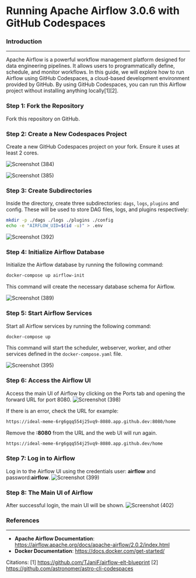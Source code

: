 **Running Apache Airflow 3.0.6 with GitHub Codespaces**
================================================

### Introduction
----------------

Apache Airflow is a powerful workflow management platform designed for data engineering pipelines. It allows users to programmatically define, schedule, and monitor workflows. In this guide, we will explore how to run Airflow using GitHub Codespaces, a cloud-based development environment provided by GitHub. By using GitHub Codespaces, you can run this Airflow project without installing anything locally[1][2].

### Step 1: Fork the Repository
Fork this repository on GitHub.

### Step 2: Create a New Codespaces Project
Create a new GitHub Codespaces project on your fork. Ensure it uses at least 2 cores.

![Screenshot (384)](https://github.com/ikhsannur1996/airflow-codespace/assets/32507742/097e99ad-b186-4fa4-8c6a-b12655deafba)

![Screenshot (385)](https://github.com/ikhsannur1996/airflow-codespace/assets/32507742/c2ef5a17-2862-4948-8033-42fc29aab90f)

### Step 3: Create Subdirectories
Inside the directory, create three subdirectories: `dags`, `logs`, `plugins` and config. These will be used to store DAG files, logs, and plugins respectively:
```bash
mkdir -p ./dags ./logs ./plugins ./config
echo -e "AIRFLOW_UID=$(id -u)" > .env
```
![Screenshot (392)](https://github.com/ikhsannur1996/airflow-codespace/assets/32507742/c0fd820a-64f3-40b8-a52f-d425769dc617)


### Step 4: Initialize Airflow Database
Initialize the Airflow database by running the following command:
```bash
docker-compose up airflow-init
```
This command will create the necessary database schema for Airflow.

![Screenshot (389)](https://github.com/ikhsannur1996/airflow-codespace/assets/32507742/c2825c80-d2f3-4a00-be21-61f95fe81459)

### Step 5: Start Airflow Services
Start all Airflow services by running the following command:
```bash
docker-compose up
```
This command will start the scheduler, webserver, worker, and other services defined in the `docker-compose.yaml` file.

![Screenshot (395)](https://github.com/ikhsannur1996/airflow-codespace/assets/32507742/bcc01892-d708-4279-b2a0-7007a451651b)

### Step 6: Access the Airflow UI
Access the main UI of Airflow by clicking on the Ports tab and opening the forward URL for port 8080. 
![Screenshot (398)](https://github.com/ikhsannur1996/airflow-codespace/assets/32507742/4d770bc0-17cd-4d48-bca8-38884b8e4ce8)

If there is an error, check the URL for example:
```bash
https://ideal-meme-6rg6gqq554j25vq9-8080.app.github.dev:8080/home
```
Remove the **:8080** from the URL and the web UI will run again.
```bash
https://ideal-meme-6rg6gqq554j25vq9-8080.app.github.dev/home
```
### Step 7: Log in to Airflow
Log in to the Airflow UI using the credentials user: **airflow** and password:**airflow**.
![Screenshot (399)](https://github.com/ikhsannur1996/airflow-codespace/assets/32507742/c092d0a4-2af7-48f0-a6c2-9afa7f61958a)

### Step 8: The Main UI of Airflow
After successful login, the main UI will be shown.
![Screenshot (402)](https://github.com/ikhsannur1996/airflow-codespace/assets/32507742/87bb868d-f91b-483c-a1dc-8d811c634571)


### References
--------------
- **Apache Airflow Documentation**: https://airflow.apache.org/docs/apache-airflow/2.0.2/index.html
- **Docker Documentation**: https://docs.docker.com/get-started/

Citations:
[1] https://github.com/TJaniF/airflow-elt-blueprint
[2] https://github.com/astronomer/astro-cli-codespaces
